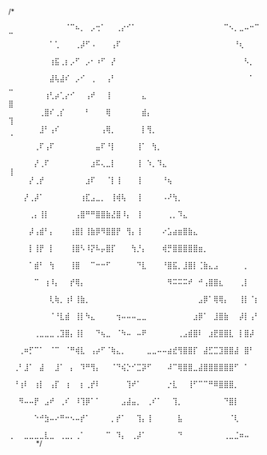 /*

⠀⠀⠀⠀⠀⠀⠀⠀⠀⠀⠀⠈⠉⠦⡀⠀⡠⢒⠁⠀⠀⢀⡔⠊⠁⠀⠀⠀⠀⠀⠀⠀⠀⠀⠀⠀⠀⠀⠀⠀⠀⠀⠉⠢⡀⣀⠤⠒⠉⠉
⠀⠀⠀⠀⠀⠀⠀⠀⠁⢁⠀⠀⠀⢀⡼⠋⠠⠀⠀⠀⢠⠏⠀⠀⠀⠀⠀⠀⠀⠀⠀⠀⠀⠀⠀⠀⠀⠀⠀⠀⠀⠀⠀⠀⠘⢆⠀⠀⠀⠀
⠀⠀⠀⠀⠀⠀⠀⠀⢰⣯⢀⡆⡠⠋⠀⡠⠂⠰⠋⠀⡜⠀⠀⠀⠀⠀⠀⠀⠀⠀⠀⠀⠀⠀⠀⠀⠀⠀⠀⠀⠀⠀⠀⠀⠀⠀⠣⡀⠀⠀
⠀⠀⠀⠀⠀⠀⠀⠀⣼⢧⣼⠎⠀⡠⠊⠀⢀⠀⠀⢠⠃⠀⠀⠀⠀⠀⠀⠀⠀⠀⠀⠀⠀⠀⠀⠀⠀⠀⠀⠀⠀⠀⠀⠀⠀⠀⠀⠁⠀⣀
⠀⠀⠀⠀⠀⠀⠀⢰⢃⡴⢁⡔⠊⠀⠀⢠⠞⠀⠀⢸⠀⠀⠀⠀⠀⠀⣄⠀⠀⠀⠀⠀⠀⠀⠀⠀⠀⠀⠀⠀⠀⠀⠀⠀⠀⠀⠀⠀⠀⣿
⠀⠀⠀⠀⠀⠀⢀⣿⠎⢀⡎⠀⠀⠀⠀⠃⠀⠀⠀⢿⠀⠀⠀⠀⠀⠀⣾⡄⠀⠀⠀⠀⠀⠀⠀⠀⠀⠀⠀⠀⠀⠀⠀⠀⠀⠀⠀⠀⠀⢹
⠀⠀⠀⠀⠀⠀⣸⠃⢠⠎⠀⠀⠀⠀⠀⠀⠀⠀⢠⢿⡀⠀⠀⠀⠀⠀⡇⢻⡀⠀⠀⠀⠀⠀⠀⠀⠀⠀⠀⠀⠀⠀⠀⠀⠀⠀⠀⠀⠀⠈
⠀⠀⠀⠀⠀⢀⠏⢠⠏⠀⠀⠀⠀⠀⠀⠀⠀⣤⠏⠘⡇⠀⠀⠀⠀⢸⠁⠀⢳⡀⠀⠀⠀⠀⠀⠀⠀⠀⠀⠀⠀⠀⠀⠀⠀⠀⠀⠀⠀⠀
⠀⠀⠀⠀⠀⡜⢀⠏⠀⠀⠀⠀⠀⠀⠀⠀⣰⠯⢄⣀⡇⠀⠀⠀⠀⢸⠀⠱⡀⠹⣄⠀⠀⠀⠀⠀⠀⠀⠀⠀⠀⠀⠀⠀⠀⠀⠀⠀⠀⢸
⠀⠀⠀⠀⡜⢀⡞⠀⠀⠀⠀⠀⠀⠀⠀⣰⠏⠀⠀⠈⡇⢸⠀⠀⠀⢸⠀⠀⠀⠀⠘⢦⠀⠀⠀⠀⠀⠀⠀⠀⠀⠀⠀⠀⠀⠀⠀⠀⠀⠀
⠀⠀⠀⡜⢀⡼⠁⠀⠀⠀⠀⠀⠀⠀⢰⣏⣠⣀⡀⠀⢸⢾⢧⠀⠀⢸⠀⠀⠀⠀⠠⠜⢳⡀⠀⠀⠀⠀⠀⠀⠀⠀⠀⠀⠀⠀⠀⠀⠀⠀
⠀⠀⠀⠀⢀⡄⢸⡇⠀⠀⠀⠀⠀⢠⣿⠛⠛⣿⣿⣷⣜⣿⠸⡄⠀⢸⠀⠀⠀⠀⠀⢀⡀⠹⣄⠀⠀⠀⠀⠀⠀⠀⠀⠀⠀⠀⠀⠀⠀⠀
⠀⠀⠀⠀⡼⢠⣾⠃⡄⠀⠀⠀⢰⣿⡇⢸⣷⡿⠻⣿⣿⡟⠀⢻⡄⢸⠀⠀⠀⠀⠔⣡⣴⣶⣿⣷⣄⠀⠀⠀⠀⠀⠀⠀⠀⠀⠀⠀⠀⠀
⠀⠀⠀⠀⡇⢸⡟⠀⡇⠀⠀⠀⢸⣿⠣⠸⡝⠧⡤⣿⡏⠀⠀⠀⢳⡘⡄⠀⠀⠀⢾⡛⣿⣿⣿⣿⣿⣶⡀⠀⠀⠀⠀⠀⠀⠀⠀⠀⠀⠀
⠀⠀⠀⠀⠁⣾⠃⠀⢳⠀⠀⠀⢸⣿⠀⠀⠉⠒⠒⠋⠀⠀⠀⠀⠀⠙⣇⠀⠀⠀⠘⣿⣯⡀⣸⣿⡇⢈⣷⣄⣠⠀⠀⠀⠀⠀⡀⠀⠀⠀
⠀⠀⠀⠀⠀⠉⠀⢰⠸⡄⠀⠀⡞⢿⡄⠀⠀⠀⠀⠀⠀⠀⠀⠀⠀⠀⠀⠀⠀⠀⠀⠻⠭⠭⠭⠞⠀⠚⢠⣿⣿⣆⠀⠀⠀⢀⡇⠀⠀⠀
⠀⠀⠀⠀⠀⠀⠀⠀⢇⢷⡀⢰⠇⢸⣷⡀⠀⠀⠀⠀⠀⠀⠀⠀⠀⠀⠀⠀⠀⠀⠀⠀⠀⠀⠀⠀⠀⣠⡿⠁⢿⢿⡄⠀⠀⢸⡇⠈⡆⠀
⠀⠀⠀⠀⠀⠀⠀⠀⠈⠘⣇⣾⠀⢸⡇⠳⣄⠀⠀⠀⠀⢲⠤⠤⠤⣀⣀⠀⠀⠀⠀⠀⠀⠀⠀⠀⣰⡿⠁⠀⣸⣿⣷⠀⠀⡼⡇⢠⠃⠀
⠀⠀⠀⠀⠀⢀⣀⣀⣀⢀⣹⣿⡄⢸⡇⠀⠀⠙⢦⣀⠀⠈⠳⠤⠀⠤⠟⠀⠀⠀⠀⠀⠀⢀⣠⣾⣿⠇⠀⣰⣟⣿⣿⣇⠀⡇⣿⡼⠀⠀
⠀⠀⢀⠶⡋⠉⠁⠀⠈⠉⠀⠈⠛⢾⣇⠀⢠⡴⠋⠈⢷⣄⡀⠀⠀⠀⠀⣀⣀⠤⠤⣴⣞⢻⣿⣿⡏⠀⣼⣋⣉⣹⣿⣿⣼⠀⣿⠃⠀⠀
⠀⢀⠃⣸⠁⠀⣼⠀⠀⣸⠁⠀⡄⠀⠹⠛⢻⡄⠀⠀⠈⠙⢮⡑⠊⣉⡽⠋⠀⠀⠀⠼⠉⢿⣿⣿⣀⣼⣿⣿⣿⣿⣿⣿⠋⠀⠁⠀⠀⠀
⠀⠘⢰⠇⠀⢰⡇⠀⢠⡏⠀⢰⠀⠀⡆⢀⡞⠇⠀⠀⠀⠀⠀⢹⠞⠁⠀⠀⠀⠀⠀⡐⣇⠀⠀⢸⠋⠉⠉⠛⠿⣿⣿⣿⡀⠀⠀⠀⠀⠀
⠀⠀⠻⠤⠤⡟⠀⣠⠞⠀⢀⠎⠀⠸⢹⡿⠁⠁⠀⠀⠀⠀⣠⣼⣤⡀⠀⢀⠎⠁⠀⠀⢹⡀⠀⠀⠀⠀⠀⠀⠀⠀⠙⣿⡇⠀⠀⠀⠀⠀
⠀⠀⠀⠀⠀⠑⠚⣳⠤⠔⠛⠒⠢⠤⡞⠁⠀⠀⠀⠀⡀⡞⠁⠀⠀⢹⡄⢸⠀⠀⠀⠀⠀⣧⠀⠀⠀⠀⠀⠀⠀⠀⠀⠈⢇⠀⠀⠀⠀⠀
⢀⠀⠀⣀⣀⣀⣀⣇⣀⠀⢀⣀⡀⢀⠁⠀⠀⠀⠀⠉⠀⠹⡄⠀⢀⡼⠁⠀⠀⠀⠀⠀⠀⠙⠀⠀⠀⠀⠀⠀⠀⠀⢀⣀⣈⠶⠤⠀⠀⠀⠀⠀⠀⠀
*/
